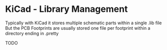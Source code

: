 # KiCad - Library Management

Typically with KiCad it stores multiple schematic parts within a single .lib file <br>
But the PCB Footprints are usually stored one file per footprint within a directory ending in .pretty

TODO
